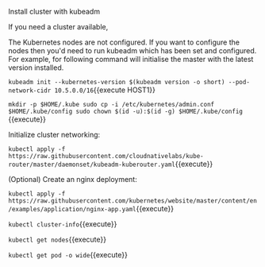 Install cluster with kubeadm 



If you need a cluster available,

The Kubernetes nodes are not configured. If you want to configure the nodes then you'd need to run kubeadm which has been set and configured. For example, for following command will initialise the master with the latest version installed.

`kubeadm init --kubernetes-version $(kubeadm version -o short) --pod-network-cidr 10.5.0.0/16`{{execute HOST1}}



`mkdir -p $HOME/.kube
sudo cp -i /etc/kubernetes/admin.conf $HOME/.kube/config
sudo chown $(id -u):$(id -g) $HOME/.kube/config` {{execute}}

Initialize cluster networking:

  `kubectl apply -f https://raw.githubusercontent.com/cloudnativelabs/kube-router/master/daemonset/kubeadm-kuberouter.yaml`{{execute}}


 (Optional) Create an nginx deployment:

 `kubectl apply -f https://raw.githubusercontent.com/kubernetes/website/master/content/en/examples/application/nginx-app.yaml`{{execute}}


`kubectl cluster-info`{{execute}}

`kubectl get nodes`{{execute}}

`kubectl get pod -o wide`{{execute}}


